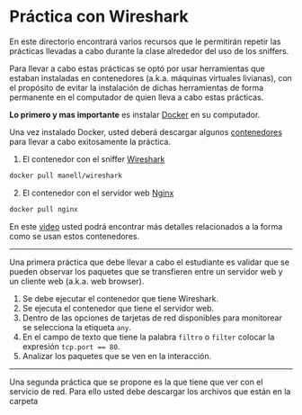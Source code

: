 # Práctica con Wireshark

En este directorio encontrará varios recursos que le permitirán repetir las prácticas llevadas a cabo durante la clase alrededor del uso de los sniffers.

Para llevar a cabo estas prácticas se optó por usar herramientas que estaban instaladas en contenedores (a.k.a. máquinas virtuales livianas), con el propósito de evitar la instalación de dichas herramientas de forma permanente en el computador de quien lleva a cabo estas prácticas.

**Lo primero y mas importante** es instalar [Docker](https://docs.docker.com/engine/installation/) en su computador.

Una vez instalado Docker, usted deberá descargar algunos [contenedores](https://en.wikipedia.org/wiki/Docker_(software)) para llevar a cabo exitosamente la práctica.

1. El contenedor con el sniffer [Wireshark](https://hub.docker.com/r/manell/wireshark/)

```bash
docker pull manell/wireshark
```

2. El contenedor con el servidor web [Nginx](https://hub.docker.com/_/nginx/)

```bash
docker pull nginx
```

En este [video](https://youtu.be/3ucnHOPQmFk) usted podrá encontrar más detalles relacionados a la forma como se usan estos contenedores.

---

Una primera práctica que debe llevar a cabo el estudiante es validar que se pueden observar los paquetes que se transfieren entre un servidor web y un cliente web (a.k.a. web browser). 
1. Se debe ejecutar el contenedor que tiene Wireshark.
2. Se ejecuta el contenedor que tiene el servidor web.
3. Dentro de las opciones de tarjetas de red disponibles para monitorear se selecciona la etiqueta `any`.
4. En el campo de texto que tiene la palabra `filtro` o `filter` colocar la expresión `tcp.port == 80`.
5. Analizar los paquetes que se ven en la interacción.

--- 

Una segunda práctica que se propone es la que tiene que ver con el servicio de red. 
Para ello usted debe descargar los archivos que están en la carpeta 
